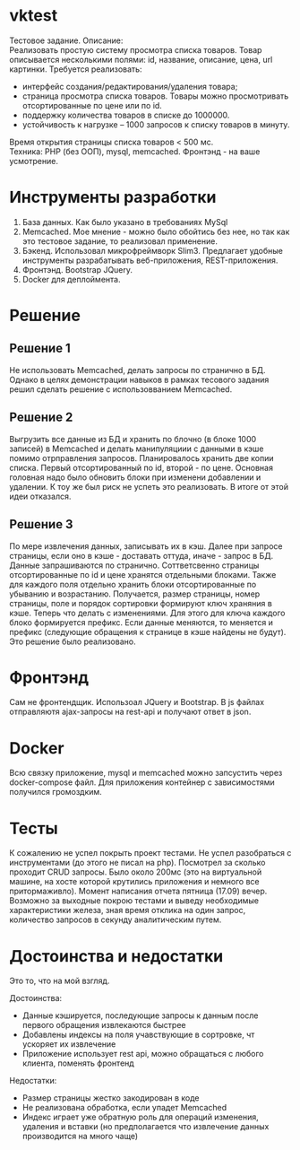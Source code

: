 # vktest
Тестовое задание. 
Описание:  
Реализовать простую систему просмотра списка товаров. Товар описывается несколькими полями: id, название, описание, цена, url картинки.
Требуется реализовать:
- интерфейс создания/редактирования/удаления товара;
- страница просмотра списка товаров.   Товары можно просмотривать отсортированные по цене или по id.  
- поддержку количества товаров в списке  до 1000000.  
- устойчивость к нагрузке – 1000 запросов к списку товаров в минуту.  

Время открытия страницы списка товаров &lt; 500 мс.  
Техника:  PHP (без ООП), mysql, memcached.  Фронтэнд - на ваше усмотрение. 

# Инструменты разработки
1. База данных. Как было указано в требованиях MySql
2. Memcached. Мое мнение - можно было обойтись без нее, но так как это тестовое задание, то реализовал применение.
3. Бэкенд. Использовал микрофреймворк Slim3.  Предлагает удобные инструменты разрабатывать веб-приложения, REST-приложения. 
4. Фронтэнд. Bootstrap JQuery.
5. Docker для деплоймента.

# Решение

## Решение 1
Не использовать Memcached, делать запросы по странично в БД. Однако в целях демонстрации навыков в рамках тесового задания решил сделать решение с использовванием Memcached.

## Решение 2
Выгрузить все данные из БД и хранить по блочно (в блоке 1000 записей) в Memcached и делать манипуляциии с данными в кэше помимо отрправления запросов. Планировалось хранить две копии списка. Первый отсортированный по id, второй - по цене. Основная головная надо было обновить блоки при изменени добавлении и удалении. К тоу же был риск не успеть это реализовать. В итоге от этой идеи отказался.

## Решение 3
По мере извлечения данных, записывать их в кэш. Далее при запросе страницы, если оно в кэше - доставать оттуда, иначе - запрос в БД. Данные запрашиваются по странично. Соттветсвенно страницы отсортированные по id и  цене хранятся отдельными блоками. Также для каждого поля отдельно хранить блоки отсортированные по убыванию и возрастанию. Получается, размер страницы, номер страницы, поле и порядок сортировки формируют ключ храняния в кэше. Теперь что делать с изменениями. Для этого для ключа каждого блоко формируется префикс. Если данные меняются, то меняется и префикс (следующие обращения к странице в кэше найдены не будут). Это решение было реализовано.

# Фронтэнд
Сам не фронтендщик. Использоал JQuery и Bootstrap. В js файлах отправляютя ajax-запросы на rest-api и получают ответ в json. 

# Docker
Всю связку приложение, mysql и memcached можно запсустить через docker-compose файл. Для приложения контейнер с зависимостями получился громоздким.

# Тесты
К сожалению не успел покрыть проект тестами. Не успел разобраться с инструментами (до этого не писал на php). Посмотрел за сколько проходит CRUD запросы. Было около 200мс (это на виртуальной машине, на хосте которой крутились приложения и немного все притормаживло).
Момент написания отчета пятница (17.09) вечер. Возможно за выходные покрою тестами и выведу необходимые характеристики железа, зная время отклика на один запрос, количество запросов в секунду аналитическим путем.

# Достоинства и недостатки
Это то, что на мой взгляд.

Достоинства:
 - Данные кэшируется, последующие запросы к данным после первого обращения извлекаются быстрее 
 - Добавлены индексы на поля учавствующие в сортровке, чт ускоряет их извлечение
 - Приложение использует rest api, можно обращаться с любого клиента, поменять фронтенд
 
 Недостатки:
  - Размер страницы жестко закодирован в коде
  - Не реализована обработка, если упадет Memcached
  - Индекс играет уже обратную роль для операций изменения, удаления и вставки (но предполагается что извлечение данных производится на много чаще)
  

